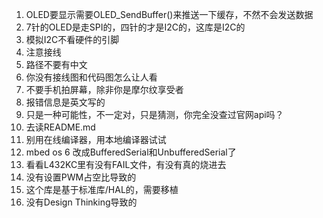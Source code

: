 1. OLED要显示需要OLED_SendBuffer()来推送一下缓存，不然不会发送数据
2. 7针的OLED是走SPI的，四针的才是I2C的，这库是I2C的
3. 模拟I2C不看硬件的引脚
4. 注意接线
5. 路径不要有中文
6. 你没有接线图和代码图怎么让人看
7. 不要手机拍屏幕，除非你是摩尔纹享受者
8. 报错信息是英文写的
9. 只是一种可能性，不一定对，只是猜测，你完全没查过官网api吗？
10. 去读README.md
11. 别用在线编译器，用本地编译器试试
12. mbed os 6 改成BufferedSerial和UnbufferedSerial了
13. 看看L432KC里有没有FAIL文件，有没有真的烧进去
14. 没有设置PWM占空比导致的
15. 这个库是基于标准库/HAL的，需要移植
16. 没有Design Thinking导致的



